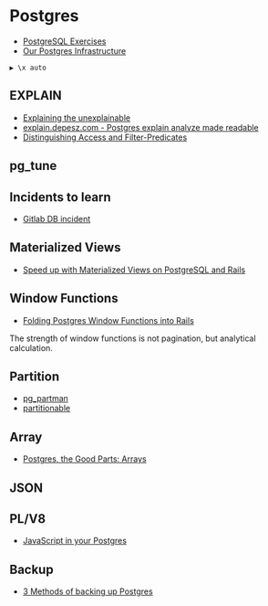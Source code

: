 # Postgres

* [PostgreSQL Exercises](https://pgexercises.com/)
* [Our Postgres Infrastructure](http://blog.honeybadger.io/our-postgres-infrastructure/)

```
▶ \x auto
```

## EXPLAIN

* [Explaining the unexplainable](https://www.depesz.com/2013/05/09/explaining-the-unexplainable-part-3)
* [explain.depesz.com - Postgres explain analyze made readable](https://explain.depesz.com/)
* [Distinguishing Access and Filter-Predicates](http://use-the-index-luke.com/sql/explain-plan/postgresql/filter-predicates)

## pg_tune

## Incidents to learn

* [Gitlab DB incident](https://about.gitlab.com/2017/02/01/gitlab-dot-com-database-incident/)

## Materialized Views

* [Speed up with Materialized Views on PostgreSQL and Rails](https://www.sitepoint.com/speed-up-with-materialized-views-on-postgresql-and-rails/)

## Window Functions

* [Folding Postgres Window Functions into Rails](https://blog.codeship.com/folding-postgres-window-functions-into-rails/)

The strength of window functions is not pagination, but analytical calculation.

## Partition

* [pg_partman](https://github.com/keithf4/pg_partman)
* [partitionable](https://github.com/pacuna/partitionable)

## Array

* [Postgres, the Good Parts: Arrays](http://blog.ryankelly.us/2016/08/21/postgres-the-good-parts-arrays.html)

## JSON

## PL/V8

* [JavaScript in your Postgres](https://blog.heroku.com/javascript_in_your_postgres)

## Backup

* [3 Methods of backing up Postgres](https://www.urbackup.org/backup_postgresql.html)